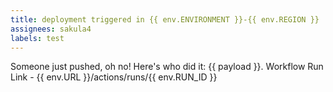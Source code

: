 ```yaml
---
title: deployment triggered in {{ env.ENVIRONMENT }}-{{ env.REGION }}
assignees: sakula4
labels: test
---
```

Someone just pushed, oh no! Here's who did it: {{ payload }}.
Workflow Run Link - {{ env.URL }}/actions/runs/{{ env.RUN_ID }}